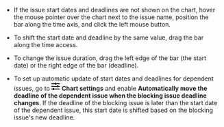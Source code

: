* If the issue start dates and deadlines are not shown on the chart, hover the mouse pointer over the chart next to the issue name, position the bar along the time axis, and click the left mouse button.

* To shift the start date and deadline by the same value, drag the bar along the time access.

* To change the issue duration, drag the left edge of the bar (the start date) or the right edge of the bar (deadline).

* To set up automatic update of start dates and deadlines for dependent issues, go to ![](../../_assets/tracker/svg/gantt-settings-button.svg)&nbsp;**Chart settings** and enable **Automatically move the deadline of the dependent issue when the blocking issue deadline changes**. If the deadline of the blocking issue is later than the start date of the dependent issue, this start date is shifted based on the blocking issue's new deadline.
